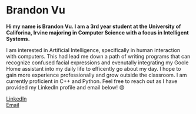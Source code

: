 # Brandon Vu

**Hi my name is Brandon Vu. I am a 3rd year student at the University of Califorina, Irvine majoring in Computer Science with a focus in Intelligent Systems.**

I am interested in Artificial Intelligence, specifically in human interaction with computers. This had lead me down a path of writing programs that can recognize confused facial expressions and evenutally integrating my Goole Home assistant into my daily life to efficently go about my day. I hope to gain more experience professionally and grow outside the classroom. I am currently proficient in C++ and Python. Feel free to reach out as I have provided my LinkedIn profile and email below! 😄


[LinkedIn](https://www.linkedin.com/in/brandomv/)  
[Email](bvu106038@gmail.com)


<!--
**brandonvu12/brandonvu12** is a ✨ _special_ ✨ repository because its `README.md` (this file) appears on your GitHub profile.

Here are some ideas to get you started:

- 🔭 I’m currently working on ...
- 🌱 I’m currently learning ...
- 👯 I’m looking to collaborate on ...
- 🤔 I’m looking for help with ...
- 💬 Ask me about ...
- 📫 How to reach me: ...
- Pronouns: ...
- ⚡ Fun fact: ...
-->

